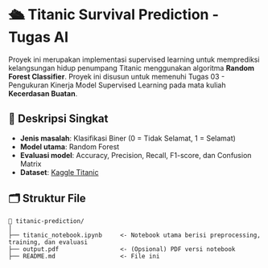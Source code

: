 # 🛳️ Titanic Survival Prediction - Tugas AI

Proyek ini merupakan implementasi supervised learning untuk memprediksi kelangsungan hidup penumpang Titanic menggunakan algoritma **Random Forest Classifier**. Proyek ini disusun untuk memenuhi Tugas 03 - Pengukuran Kinerja Model Supervised Learning pada mata kuliah **Kecerdasan Buatan**.

## 🧠 Deskripsi Singkat

- **Jenis masalah**: Klasifikasi Biner (0 = Tidak Selamat, 1 = Selamat)
- **Model utama**: Random Forest
- **Evaluasi model**: Accuracy, Precision, Recall, F1-score, dan Confusion Matrix
- **Dataset**: [Kaggle Titanic](https://www.kaggle.com/competitions/titanic/data)

## 🗂️ Struktur File

```text
📁 titanic-prediction/
│
├── titanic_notebook.ipynb     <- Notebook utama berisi preprocessing, training, dan evaluasi
├── output.pdf                 <- (Opsional) PDF versi notebook
├── README.md                  <- File ini
